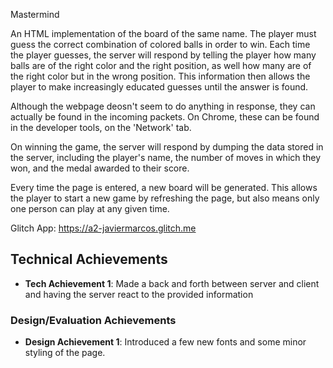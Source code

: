 Mastermind

An HTML implementation of the board of the same name.
The player must guess the correct combination of colored balls in order to win.
Each time the player guesses, the server will respond by telling the player how many balls are of the
right color and the right position, as well how many are of the right color but in the wrong position.
This information then allows the player to make increasingly educated guesses until the answer is found.

Although the webpage deosn't seem to do anything in response, they can actually be found in the incoming packets.
On Chrome, these can be found in the developer tools, on the 'Network' tab.

On winning the game, the server will respond by dumping the data stored in the server, including the player's name,
the number of moves in which they won, and the medal awarded to their score.

Every time the page is entered, a new board will be generated. This allows the player to start a new game by refreshing the page,
but also means only one person can play at any given time.

Glitch App: https://a2-javiermarcos.glitch.me

## Technical Achievements
- **Tech Achievement 1**: Made a back and forth between server and client and having the server react to the provided information

### Design/Evaluation Achievements
- **Design Achievement 1**: Introduced a few new fonts and some minor styling of the page.
